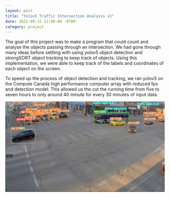 ```yaml
---
layout: post
title: "Yolov5 Traffic Intersection Analysis v1"
date: 2022-09-15 12:00:00 -0700
category: project
---
```


 The goal of this project was to make a program that could count and analyse
 the objects passing through an intersection. We had gone through many ideas
 before settling with using yolov5 object detection and strongSORT object
 tracking to keep track of objects. Using this implementation, we were able to
 keep track of the labels and coordinates of each object on the screen.

To speed up the process of object detection and tracking, we ran yolov5 on the
Compute Canada high performance computer array with reduced fps and detection
model. This allowed us the cut the running time from five to seven hours to
only around 40 minute for every 30 minutes of input data.

![yolov5example](../resources/images/yolov5_int_analysis/yolodetectiontraffic.png)